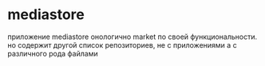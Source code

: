 # mediastore
приложение mediastore онологично market по своей функциональности.
но содержит другой список репозиториев, не с приложениями а с различного рода файлами
